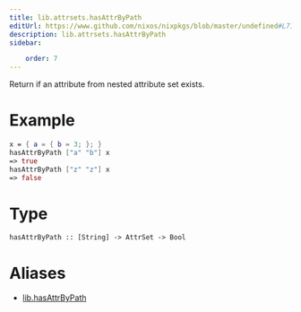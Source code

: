 ```yaml
---
title: lib.attrsets.hasAttrByPath
editUrl: https://www.github.com/nixos/nixpkgs/blob/master/undefined#L71C5
description: lib.attrsets.hasAttrByPath
sidebar:

    order: 7
---
```


Return if an attribute from nested attribute set exists.

# Example

```nix
x = { a = { b = 3; }; }
hasAttrByPath ["a" "b"] x
=> true
hasAttrByPath ["z" "z"] x
=> false
```

# Type

```
hasAttrByPath :: [String] -> AttrSet -> Bool
```


# Aliases

- [lib.hasAttrByPath](/nix-doc-comments/reference/lib/lib-hasattrbypath)


